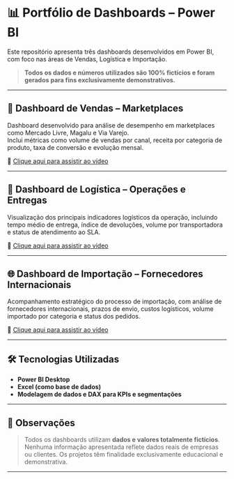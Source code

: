 # 📊 Portfólio de Dashboards – Power BI

Este repositório apresenta três dashboards desenvolvidos em Power BI, com foco nas áreas de Vendas, Logística e Importação.  
> **Todos os dados e números utilizados são 100% fictícios e foram gerados para fins exclusivamente demonstrativos.**

---

## 🛒 Dashboard de Vendas – Marketplaces

Dashboard desenvolvido para análise de desempenho em marketplaces como Mercado Livre, Magalu e Via Varejo.  
Inclui métricas como volume de vendas por canal, receita por categoria de produto, taxa de conversão e evolução mensal.

🎥 [Clique aqui para assistir ao vídeo](./BI-Vendas.mp4)

---

## 🚚 Dashboard de Logística – Operações e Entregas

Visualização dos principais indicadores logísticos da operação, incluindo tempo médio de entrega, índice de devoluções, volume por transportadora e status de atendimento ao SLA.

🎥 [Clique aqui para assistir ao vídeo](./BI-Logistica.mp4)

---

## 🌐 Dashboard de Importação – Fornecedores Internacionais

Acompanhamento estratégico do processo de importação, com análise de fornecedores internacionais, prazos de envio, custos logísticos, volume importado por categoria e status dos pedidos.

🎥 [Clique aqui para assistir ao vídeo](./BI-Importação.mp4)

---

## 🛠️ Tecnologias Utilizadas
- **Power BI Desktop**
- **Excel (como base de dados)**
- **Modelagem de dados e DAX para KPIs e segmentações**

---

## 📌 Observações
> Todos os dashboards utilizam **dados e valores totalmente fictícios**. Nenhuma informação apresentada reflete dados reais de empresas ou clientes. Os projetos têm finalidade exclusivamente educacional e demonstrativa.

---
